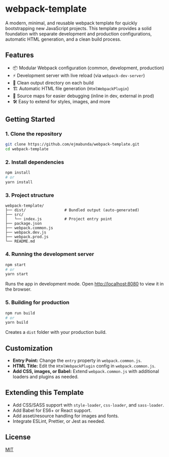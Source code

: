 # webpack-template

A modern, minimal, and reusable webpack template for quickly bootstrapping new JavaScript projects. This template provides a solid foundation with separate development and production configurations, automatic HTML generation, and a clean build process.

## Features

- 📦 Modular Webpack configuration (common, development, production)
- ⚡ Development server with live reload (via `webpack-dev-server`)
- 🧼 Clean output directory on each build
- 🏗️ Automatic HTML file generation (`HtmlWebpackPlugin`)
- 🔗 Source maps for easier debugging (inline in dev, external in prod)
- 🛠️ Easy to extend for styles, images, and more

## Getting Started

### 1. Clone the repository

```bash
git clone https://github.com/ejmabunda/webpack-template.git
cd webpack-template
```

### 2. Install dependencies

```bash
npm install
# or
yarn install
```

### 3. Project structure

```
webpack-template/
├── dist/                 # Bundled output (auto-generated)
├── src/
│   └── index.js          # Project entry point
├── package.json
├── webpack.common.js
├── webpack.dev.js
├── webpack.prod.js
└── README.md
```

### 4. Running the development server

```bash
npm start
# or
yarn start
```

Runs the app in development mode.
Open [http://localhost:8080](http://localhost:8080) to view it in the browser.

### 5. Building for production

```bash
npm run build
# or
yarn build
```

Creates a `dist` folder with your production build.

## Customization

- **Entry Point:** Change the `entry` property in `webpack.common.js`.
- **HTML Title:** Edit the `HtmlWebpackPlugin` config in `webpack.common.js`.
- **Add CSS, images, or Babel:** Extend `webpack.common.js` with additional loaders and plugins as needed.

## Extending this Template

- Add CSS/SASS support with `style-loader`, `css-loader`, and `sass-loader`.
- Add Babel for ES6+ or React support.
- Add asset/resource handling for images and fonts.
- Integrate ESLint, Prettier, or Jest as needed.

## License

[MIT](LICENSE)
